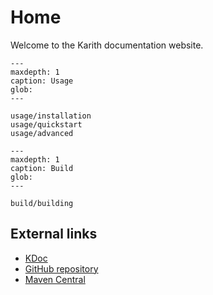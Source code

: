 # Home

Welcome to the Karith documentation website.

```{toctree}
---
maxdepth: 1
caption: Usage
glob: 
---

usage/installation
usage/quickstart
usage/advanced
```

```{toctree}
---
maxdepth: 1
caption: Build
glob: 
---

build/building
```

## External links

* [KDoc](https://pages.franckyi.dev/Karith/)
* [GitHub repository](https://github.com/Franckyi/Karith)
* [Maven Central](https://search.maven.org/artifact/dev.franckyi/karith)